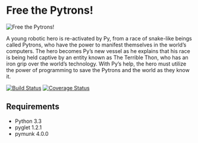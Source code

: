 Free the Pytrons!
=================

![Free the Pytrons!](https://raw.githubusercontent.com/ProjectPytron/FreeThePytrons/master/pytron/game/res/hero.png)

A young robotic hero is re-activated by Py, from a race of snake-like beings called Pytrons, who have the power to manifest themselves in the world’s computers. The hero becomes Py’s new vessel as he explains that his race is being held captive by an entity known as The Terrible Thon, who has an iron grip over the world’s technology. With Py’s help, the hero must utilize the power of programming to save the Pytrons and the world as they know it.

[![Build Status](https://img.shields.io/travis/ProjectPytron/FreeThePytrons.svg)](https://travis-ci.org/ProjectPytron/FreeThePytrons) [![Coverage Status](https://img.shields.io/coveralls/ProjectPytron/FreeThePytrons.svg)](https://coveralls.io/r/ProjectPytron/FreeThePytrons)


Requirements
------------

- Python 3.3
- pyglet 1.2.1
- pymunk 4.0.0
